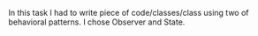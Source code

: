 In this task I had to write piece of code/classes/class using two of behavioral patterns. I chose Observer and State.
